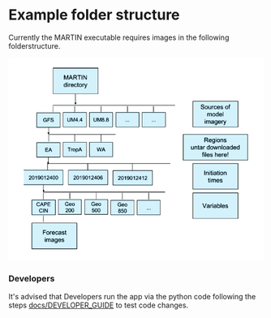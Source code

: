 # Example folder structure

Currently the MARTIN executable requires images in the following folderstructure.

![../docs/folderstructure.png](../docs/folderstructure.png)

### Developers ###

It's advised that Developers run the app via the python code following the steps
[docs/DEVELOPER_GUIDE](../docs/DEVELOPER_GUIDE) to test code changes. 
